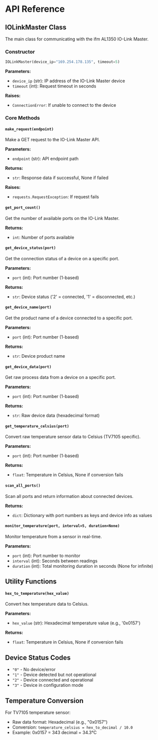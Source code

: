 # API Reference

## IOLinkMaster Class

The main class for communicating with the ifm AL1350 IO-Link Master.

### Constructor

```python
IOLinkMaster(device_ip="169.254.178.135", timeout=5)
```

**Parameters:**
- `device_ip` (str): IP address of the IO-Link Master device
- `timeout` (int): Request timeout in seconds

**Raises:**
- `ConnectionError`: If unable to connect to the device

### Core Methods

#### `make_request(endpoint)`

Make a GET request to the IO-Link Master API.

**Parameters:**
- `endpoint` (str): API endpoint path

**Returns:**
- `str`: Response data if successful, None if failed

**Raises:**
- `requests.RequestException`: If request fails

#### `get_port_count()`

Get the number of available ports on the IO-Link Master.

**Returns:**
- `int`: Number of ports available

#### `get_device_status(port)`

Get the connection status of a device on a specific port.

**Parameters:**
- `port` (int): Port number (1-based)

**Returns:**
- `str`: Device status ('2' = connected, '1' = disconnected, etc.)

#### `get_device_name(port)`

Get the product name of a device connected to a specific port.

**Parameters:**
- `port` (int): Port number (1-based)

**Returns:**
- `str`: Device product name

#### `get_device_data(port)`

Get raw process data from a device on a specific port.

**Parameters:**
- `port` (int): Port number (1-based)

**Returns:**
- `str`: Raw device data (hexadecimal format)

#### `get_temperature_celsius(port)`

Convert raw temperature sensor data to Celsius (TV7105 specific).

**Parameters:**
- `port` (int): Port number (1-based)

**Returns:**
- `float`: Temperature in Celsius, None if conversion fails

#### `scan_all_ports()`

Scan all ports and return information about connected devices.

**Returns:**
- `dict`: Dictionary with port numbers as keys and device info as values

#### `monitor_temperature(port, interval=5, duration=None)`

Monitor temperature from a sensor in real-time.

**Parameters:**
- `port` (int): Port number to monitor
- `interval` (int): Seconds between readings
- `duration` (int): Total monitoring duration in seconds (None for infinite)

## Utility Functions

#### `hex_to_temperature(hex_value)`

Convert hex temperature data to Celsius.

**Parameters:**
- `hex_value` (str): Hexadecimal temperature value (e.g., '0x0157')

**Returns:**
- `float`: Temperature in Celsius, None if conversion fails

## Device Status Codes

- `"0"` - No device/error
- `"1"` - Device detected but not operational
- `"2"` - Device connected and operational
- `"3"` - Device in configuration mode

## Temperature Conversion

For TV7105 temperature sensor:
- Raw data format: Hexadecimal (e.g., "0x0157")
- Conversion: `temperature_celsius = hex_to_decimal / 10.0`
- Example: 0x0157 = 343 decimal = 34.3°C